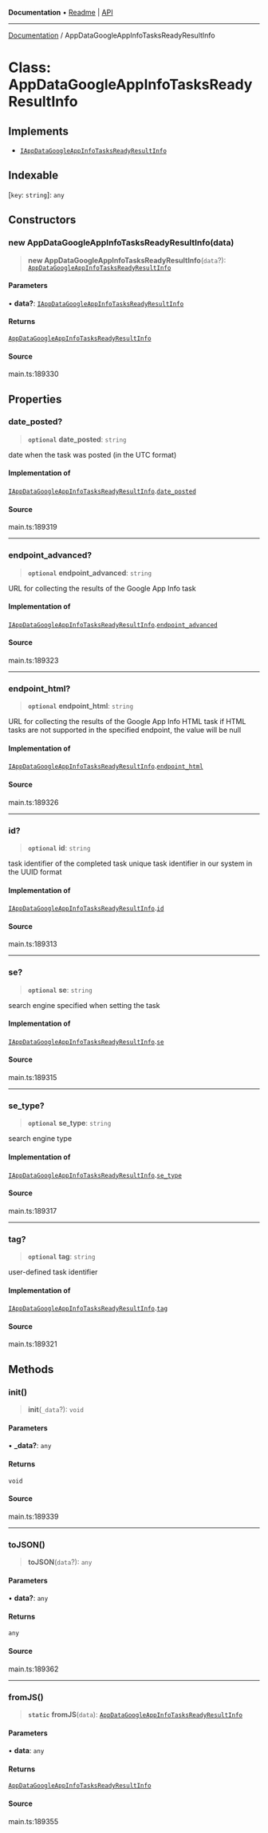 **Documentation** • [Readme](../README.md) \| [API](../globals.md)

***

[Documentation](../README.md) / AppDataGoogleAppInfoTasksReadyResultInfo

# Class: AppDataGoogleAppInfoTasksReadyResultInfo

## Implements

- [`IAppDataGoogleAppInfoTasksReadyResultInfo`](../interfaces/IAppDataGoogleAppInfoTasksReadyResultInfo.md)

## Indexable

 \[`key`: `string`\]: `any`

## Constructors

### new AppDataGoogleAppInfoTasksReadyResultInfo(data)

> **new AppDataGoogleAppInfoTasksReadyResultInfo**(`data`?): [`AppDataGoogleAppInfoTasksReadyResultInfo`](AppDataGoogleAppInfoTasksReadyResultInfo.md)

#### Parameters

• **data?**: [`IAppDataGoogleAppInfoTasksReadyResultInfo`](../interfaces/IAppDataGoogleAppInfoTasksReadyResultInfo.md)

#### Returns

[`AppDataGoogleAppInfoTasksReadyResultInfo`](AppDataGoogleAppInfoTasksReadyResultInfo.md)

#### Source

main.ts:189330

## Properties

### date\_posted?

> **`optional`** **date\_posted**: `string`

date when the task was posted (in the UTC format)

#### Implementation of

[`IAppDataGoogleAppInfoTasksReadyResultInfo`](../interfaces/IAppDataGoogleAppInfoTasksReadyResultInfo.md).[`date_posted`](../interfaces/IAppDataGoogleAppInfoTasksReadyResultInfo.md#date_posted)

#### Source

main.ts:189319

***

### endpoint\_advanced?

> **`optional`** **endpoint\_advanced**: `string`

URL for collecting the results of the Google App Info task

#### Implementation of

[`IAppDataGoogleAppInfoTasksReadyResultInfo`](../interfaces/IAppDataGoogleAppInfoTasksReadyResultInfo.md).[`endpoint_advanced`](../interfaces/IAppDataGoogleAppInfoTasksReadyResultInfo.md#endpoint_advanced)

#### Source

main.ts:189323

***

### endpoint\_html?

> **`optional`** **endpoint\_html**: `string`

URL for collecting the results of the Google App Info HTML task
if HTML tasks are not supported in the specified endpoint, the value will be null

#### Implementation of

[`IAppDataGoogleAppInfoTasksReadyResultInfo`](../interfaces/IAppDataGoogleAppInfoTasksReadyResultInfo.md).[`endpoint_html`](../interfaces/IAppDataGoogleAppInfoTasksReadyResultInfo.md#endpoint_html)

#### Source

main.ts:189326

***

### id?

> **`optional`** **id**: `string`

task identifier of the completed task
unique task identifier in our system in the UUID format

#### Implementation of

[`IAppDataGoogleAppInfoTasksReadyResultInfo`](../interfaces/IAppDataGoogleAppInfoTasksReadyResultInfo.md).[`id`](../interfaces/IAppDataGoogleAppInfoTasksReadyResultInfo.md#id)

#### Source

main.ts:189313

***

### se?

> **`optional`** **se**: `string`

search engine specified when setting the task

#### Implementation of

[`IAppDataGoogleAppInfoTasksReadyResultInfo`](../interfaces/IAppDataGoogleAppInfoTasksReadyResultInfo.md).[`se`](../interfaces/IAppDataGoogleAppInfoTasksReadyResultInfo.md#se)

#### Source

main.ts:189315

***

### se\_type?

> **`optional`** **se\_type**: `string`

search engine type

#### Implementation of

[`IAppDataGoogleAppInfoTasksReadyResultInfo`](../interfaces/IAppDataGoogleAppInfoTasksReadyResultInfo.md).[`se_type`](../interfaces/IAppDataGoogleAppInfoTasksReadyResultInfo.md#se_type)

#### Source

main.ts:189317

***

### tag?

> **`optional`** **tag**: `string`

user-defined task identifier

#### Implementation of

[`IAppDataGoogleAppInfoTasksReadyResultInfo`](../interfaces/IAppDataGoogleAppInfoTasksReadyResultInfo.md).[`tag`](../interfaces/IAppDataGoogleAppInfoTasksReadyResultInfo.md#tag)

#### Source

main.ts:189321

## Methods

### init()

> **init**(`_data`?): `void`

#### Parameters

• **\_data?**: `any`

#### Returns

`void`

#### Source

main.ts:189339

***

### toJSON()

> **toJSON**(`data`?): `any`

#### Parameters

• **data?**: `any`

#### Returns

`any`

#### Source

main.ts:189362

***

### fromJS()

> **`static`** **fromJS**(`data`): [`AppDataGoogleAppInfoTasksReadyResultInfo`](AppDataGoogleAppInfoTasksReadyResultInfo.md)

#### Parameters

• **data**: `any`

#### Returns

[`AppDataGoogleAppInfoTasksReadyResultInfo`](AppDataGoogleAppInfoTasksReadyResultInfo.md)

#### Source

main.ts:189355
